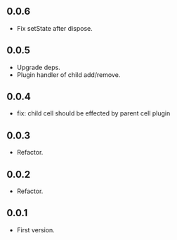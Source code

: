 ## 0.0.6

- Fix setState after dispose.

## 0.0.5

- Upgrade deps.
- Plugin handler of child add/remove.

## 0.0.4

- fix: child cell should be effected by parent cell plugin

## 0.0.3

- Refactor.

## 0.0.2

- Refactor.

## 0.0.1

- First version.
